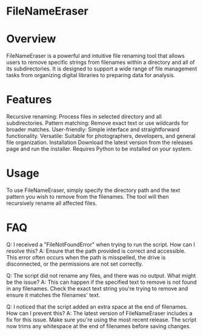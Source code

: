 # FileNameEraser
# Overview
FileNameEraser is a powerful and intuitive file renaming tool that allows users to remove specific strings from filenames within a directory and all of its subdirectories. It is designed to support a wide range of file management tasks from organizing digital libraries to preparing data for analysis.

# Features
Recursive renaming: Process files in selected directory and all subdirectories.
Pattern matching: Remove exact text or use wildcards for broader matches.
User-friendly: Simple interface and straightforward functionality.
Versatile: Suitable for photographers, developers, and general file organization.
Installation
Download the latest version from the releases page and run the installer. Requires Python to be installed on your system.

# Usage
To use FileNameEraser, simply specify the directory path and the text pattern you wish to remove from the filenames. The tool will then recursively rename all affected files.

# FAQ
Q: I received a "FileNotFoundError" when trying to run the script. How can I resolve this?
A: Ensure that the path provided is correct and accessible. This error often occurs when the path is misspelled, the drive is disconnected, or the permissions are not set correctly.

Q: The script did not rename any files, and there was no output. What might be the issue?
A: This can happen if the specified text to remove is not found in any filenames. Check the exact text string you're trying to remove and ensure it matches the filenames' text.

Q: I noticed that the script added an extra space at the end of filenames. How can I prevent this?
A: The latest version of FileNameEraser includes a fix for this issue. Make sure you're using the most recent release. The script now trims any whitespace at the end of filenames before saving changes.
